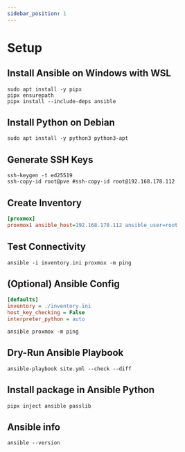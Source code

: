 ```yaml
---
sidebar_position: 1
---
```


# Setup

## Install Ansible on Windows with WSL

```shell
sudo apt install -y pipx
pipx ensurepath
pipx install --include-deps ansible
```

## Install Python on Debian

```shell
sudo apt install -y python3 python3-apt
```

## Generate SSH Keys

```shell
ssh-keygen -t ed25519
ssh-copy-id root@pve #ssh-copy-id root@192.168.178.112
```

## Create Inventory

```ini title="inventory.ini"
[proxmox]
proxmox1 ansible_host=192.168.178.112 ansible_user=root
```

## Test Connectivity

```shell
ansible -i inventory.ini proxmox -m ping
```

## (Optional) Ansible Config

```cfg title="ansible.cfg"
[defaults]
inventory = ./inventory.ini
host_key_checking = False
interpreter_python = auto
```

```shell
ansible proxmox -m ping
```

## Dry-Run Ansible Playbook

```shell
ansible-playbook site.yml --check --diff
```

## Install package in Ansible Python

```shell
pipx inject ansible passlib
```

## Ansible info

```shell
ansible --version
```
